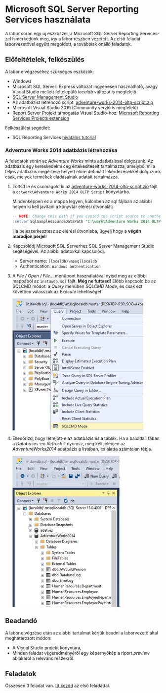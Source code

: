 # Microsoft SQL Server Reporting Services használata

A labor során egy új eszközzel, a Microsoft SQL Server Reporting Services-zel ismerkedünk meg, így a labor részben vezetett. Az első feladat laborvezetővel együtt megoldott, a továbbiak önálló feladatok.

## Előfeltételek, felkészülés

A labor elvégzéséhez szükséges eszközök:

- Windows
- Microsoft SQL Server: Express változat ingyenesen használható, avagy Visual Studio mellett feltelepülő _localdb_ változat is megfelelő
- [SQL Server Management Studio](https://docs.microsoft.com/en-us/sql/ssms/download-sql-server-management-studio-ssms)
- Az adatbázist létrehozó script: [adventure-works-2014-oltp-script.zip](adventure-works-2014-oltp-script.zip)
- Microsoft Visual Studio 2019 (Community verzió is megfelelő)
- Report Server Projekt támogatás Visual Studio-hoz: [Microsoft Reporting Services Projects extension](https://marketplace.visualstudio.com/items?itemName=ProBITools.MicrosoftReportProjectsforVisualStudio)

Felkészülési segédlet:

- SQL Reporting Services [hivatalos tutorial](https://docs.microsoft.com/en-us/sql/reporting-services/create-a-basic-table-report-ssrs-tutorial)

### Adventure Works 2014 adatbázis létrehozása

A feladatok során az _Adventure Works_ minta adatbázissal dolgozunk. Az adatbázis egy kereskedelmi cég értékesítéseit tartalmazza, amelyből mi a teljes adatbázis megértése helyett előre definiált lekérdezésekkel dolgozunk csak, melyek termékek eladásainak adatait tartalmazza.

1. Töltsd le és csomagold ki az [adventure-works-2014-oltp-script.zip](adventure-works-2014-oltp-script.zip) fájlt a `c:\work\Adventure Works 2014 OLTP Script` könyvtárba.

   Mindenképpen ez a mappa legyen, különben az sql fájlban az alábbi helyen ki kell javítani a könyvtár elérési útvonalát:

   ```sql
   -- NOTE: Change this path if you copied the script source to another path
   :setvar SqlSamplesSourceDataPath "C:\work\Adventure Works 2014 OLTP Script\"
   ```

   Ha beleszerkesztesz az elérési útvonlaba, ügyelj hogy a **végén maradjon perjel**!

1. Kapcsolódj Microsoft SQL Serverhez SQL Server Management Studio segítségével. Az alábbi adatokkal kapcsolódj.

   - Server name: `(localdb)\mssqllocaldb`
   - Authentication: `Windows authentication`

1. A _File / Open / File..._ menüpont használatával nyisd meg az előbbi mappából az `instawdb.sql` fájlt. **Még ne futtasd!** Előbb kapcsold be az SQLCMD módot: a _Query_ menüben _SQLCMD Mode_, és csak ezt követően válasszuk az _Execute_ lehetőséget.

   ![SQLCMD mód](images/sql-management-sqlcmd-mode.png)

1. Ellenőrizd, hogy létrejött-e az adatbázis és a táblák. Ha a baloldali fában a _Databases_-en _Refresh_-t nyomsz, meg kell jelenjen az _AdventureWorks2014_ adatbázis a listában, és alatta számtalan tábla.

   ![AdventureWorks adatbázis táblák](images/rs-adventureworks-tablak.png).

## Beadandó

A labor elvégzése után az alábbi tartalmat kérjük beadni a laborvezető által meghatározott módon:

- A Visual Studio projekt könyvtára,
- Minden feladat végeredményéről egy képernyőkép a riport _preview_ ablakáról a releváns részekről.

## Feladatok

Összesen 3 feladat van. [Itt kezdd](Feladat-1.md) az első feladattal.
